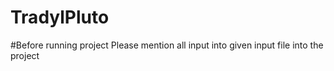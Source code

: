 # TradylPluto

#Before running project
Please mention all input into given input file into the project 
